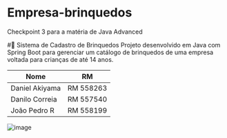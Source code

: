 # Empresa-brinquedos
Checkpoint 3 para a matéria de Java Advanced

#🧸 Sistema de Cadastro de Brinquedos
Projeto desenvolvido em Java com Spring Boot para gerenciar um catálogo de brinquedos de uma empresa voltada para crianças de até 14 anos.

| Nome           | RM        |
|----------------|-----------|
| Daniel Akiyama | RM 558263 |
| Danilo Correia | RM 557540 |
| João Pedro R   | RM 558199 |


![image](https://github.com/user-attachments/assets/6153c93f-1771-4686-9da9-76859253c48f)

